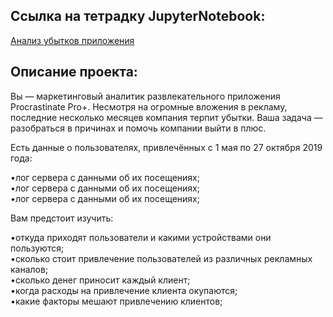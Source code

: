 ## Ссылка на тетрадку JupyterNotebook:  
[Анализ убытков приложения](https://github.com/DenZo-web/My_projects/blob/main/Business%20analysis/Business%20analysis.ipynb)  

## Описание проекта:  
Вы — маркетинговый аналитик развлекательного приложения Procrastinate Pro+.
Несмотря на огромные вложения в рекламу, последние несколько месяцев компания терпит убытки.
Ваша задача — разобраться в причинах и помочь компании выйти в плюс.

Есть данные о пользователях, привлечённых с 1 мая по 27 октября 2019 года:  
  
•лог сервера с данными об их посещениях;  
•лог сервера с данными об их посещениях;  
•лог сервера с данными об их посещениях;  

Вам предстоит изучить:  
  
•откуда приходят пользователи и какими устройствами они пользуются;  
•сколько стоит привлечение пользователей из различных рекламных каналов;  
•сколько денег приносит каждый клиент;  
•когда расходы на привлечение клиента окупаются;  
•какие факторы мешают привлечению клиентов;  
